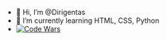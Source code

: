 - 👋 Hi, I’m @Dirigentas
- 🌱 I’m currently learning HTML, CSS, Python
- [![Code Wars](https://www.codewars.com/users/Dirigentas/badges/small)](https://www.codewars.com/users/Dirigentas)


<!---
Dirigentas/Dirigentas is a ✨ special ✨ repository because its `README.md` (this file) appears on your GitHub profile.
You can click the Preview link to take a look at your changes.

- 👀 I’m interested in ...
- 💞️ I’m looking to collaborate on ...
- 📫 How to reach me ...
--->
